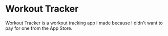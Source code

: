 # Workout Tracker
Workout Tracker is a workout tracking app I made because I didn't want to pay for one from the App Store.

